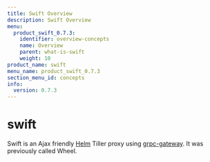 ```yaml
---
title: Swift Overview
description: Swift Overview
menu:
  product_swift_0.7.3:
    identifier: overview-concepts
    name: Overview
    parent: what-is-swift
    weight: 10
product_name: swift
menu_name: product_swift_0.7.3
section_menu_id: concepts
info:
  version: 0.7.3
---
```


# swift
Swift is an Ajax friendly [Helm](https://github.com/kubernetes/helm) Tiller proxy using [grpc-gateway](https://github.com/grpc-ecosystem/grpc-gateway). It was previously called Wheel.